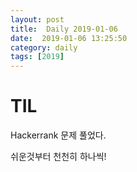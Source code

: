 ```yaml
---
layout: post
title:  Daily 2019-01-06
date:  2019-01-06 13:25:50
category: daily
tags: [2019]
---
```


# TIL

Hackerrank 문제 풀었다.

쉬운것부터 천천히 하나씩!

